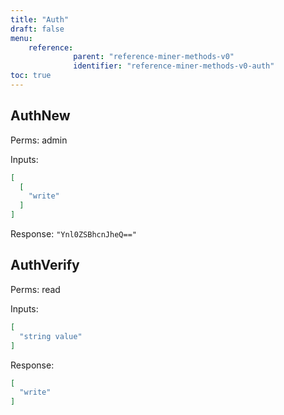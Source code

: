 ```yaml
---
title: "Auth"
draft: false
menu:
    reference:
              parent: "reference-miner-methods-v0"
              identifier: "reference-miner-methods-v0-auth"
toc: true
---
```


## AuthNew

Perms: admin

Inputs:

```json
[
  [
    "write"
  ]
]
```

Response: `"Ynl0ZSBhcnJheQ=="`

## AuthVerify

Perms: read

Inputs:

```json
[
  "string value"
]
```

Response:

```json
[
  "write"
]
```

